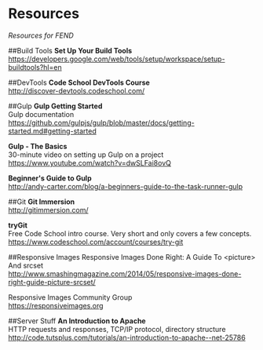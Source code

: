 # Resources
*Resources for FEND*

##Build Tools
**Set Up Your Build Tools**  
https://developers.google.com/web/tools/setup/workspace/setup-buildtools?hl=en

##DevTools
**Code School DevTools Course**  
http://discover-devtools.codeschool.com/

##Gulp
**Gulp Getting Started**  
Gulp documentation  
https://github.com/gulpjs/gulp/blob/master/docs/getting-started.md#getting-started

**Gulp - The Basics**  
30-minute video on setting up Gulp on a project  
https://www.youtube.com/watch?v=dwSLFai8ovQ  

**Beginner's Guide to Gulp**  
http://andy-carter.com/blog/a-beginners-guide-to-the-task-runner-gulp

##Git
**Git Immersion**  
http://gitimmersion.com/

**tryGit**  
Free Code School intro course. Very short and only covers a few concepts.  
https://www.codeschool.com/account/courses/try-git

##Responsive Images 
Responsive Images Done Right: A Guide To \<picture> And srcset  
http://www.smashingmagazine.com/2014/05/responsive-images-done-right-guide-picture-srcset/  

Responsive Images Community Group  
https://responsiveimages.org  

##Server Stuff
**An Introduction to Apache**  
HTTP requests and responses, TCP/IP protocol, directory structure  
http://code.tutsplus.com/tutorials/an-introduction-to-apache--net-25786
